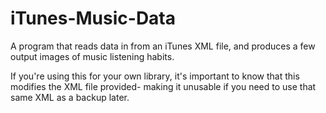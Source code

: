# iTunes-Music-Data
A program that reads data in from an iTunes XML file, and produces a few output images of music listening habits.

If you're using this for your own library, it's important to know that this modifies the XML file provided- making it unusable if you need to use that same XML as a backup later.
